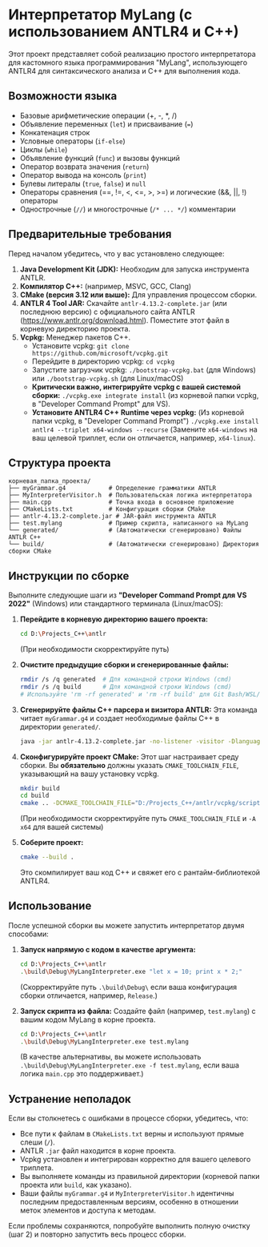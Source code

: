 # Интерпретатор MyLang (с использованием ANTLR4 и C++)

Этот проект представляет собой реализацию простого интерпретатора для кастомного языка программирования "MyLang", использующего ANTLR4 для синтаксического анализа и C++ для выполнения кода.

## Возможности языка

-   Базовые арифметические операции (+, -, *, /)
-   Объявление переменных (`let`) и присваивание (`=`)
-   Конкатенация строк
-   Условные операторы (`if-else`)
-   Циклы (`while`)
-   Объявление функций (`func`) и вызовы функций
-   Оператор возврата значения (`return`)
-   Оператор вывода на консоль (`print`)
-   Булевы литералы (`true`, `false`) и `null`
-   Операторы сравнения (==, !=, <, <=, >, >=) и логические (&&, ||, !) операторы
-   Однострочные (`//`) и многострочные (`/* ... */`) комментарии

## Предварительные требования

Перед началом убедитесь, что у вас установлено следующее:

1.  **Java Development Kit (JDK):** Необходим для запуска инструмента ANTLR.
2.  **Компилятор C++:** (например, MSVC, GCC, Clang)
3.  **CMake (версия 3.12 или выше):** Для управления процессом сборки.
4.  **ANTLR 4 Tool JAR:** Скачайте `antlr-4.13.2-complete.jar` (или последнюю версию) с официального сайта ANTLR (https://www.antlr.org/download.html). Поместите этот файл в корневую директорию проекта.
5.  **Vcpkg:** Менеджер пакетов C++.
    *   Установите vcpkg: `git clone https://github.com/microsoft/vcpkg.git`
    *   Перейдите в директорию vcpkg: `cd vcpkg`
    *   Запустите загрузчик vcpkg: `./bootstrap-vcpkg.bat` (для Windows) или `./bootstrap-vcpkg.sh` (для Linux/macOS)
    *   **Критически важно, интегрируйте vcpkg с вашей системой сборки:** `./vcpkg.exe integrate install` (из корневой папки vcpkg, в "Developer Command Prompt" для VS).
    *   **Установите ANTLR4 C++ Runtime через vcpkg:**
        (Из корневой папки vcpkg, в "Developer Command Prompt")
        `./vcpkg.exe install antlr4 --triplet x64-windows --recurse`
        (Замените `x64-windows` на ваш целевой триплет, если он отличается, например, `x64-linux`).

## Структура проекта

```
корневая_папка_проекта/
├── myGrammar.g4            # Определение грамматики ANTLR
├── MyInterpreterVisitor.h  # Пользовательская логика интерпретатора
├── main.cpp                # Точка входа в основное приложение
├── CMakeLists.txt          # Конфигурация сборки CMake
├── antlr-4.13.2-complete.jar # JAR-файл инструмента ANTLR
├── test.mylang             # Пример скрипта, написанного на MyLang
└── generated/              # (Автоматически сгенерировано) Файлы ANTLR C++
└── build/                  # (Автоматически сгенерировано) Директория сборки CMake
```

## Инструкции по сборке

Выполните следующие шаги из **"Developer Command Prompt для VS 2022"** (Windows) или стандартного терминала (Linux/macOS):

1.  **Перейдите в корневую директорию вашего проекта:**
    ```bash
    cd D:\Projects_C++\antlr 
    ```
    (При необходимости скорректируйте путь)

2.  **Очистите предыдущие сборки и сгенерированные файлы:**
    ```bash
    rmdir /s /q generated  # Для командной строки Windows (cmd)
    rmdir /s /q build      # Для командной строки Windows (cmd)
    # Используйте 'rm -rf generated' и 'rm -rf build' для Git Bash/WSL/Linux/macOS
    ```

3.  **Сгенерируйте файлы C++ парсера и визитора ANTLR:**
    Эта команда читает `myGrammar.g4` и создает необходимые файлы C++ в директории `generated/`.
    ```bash
    java -jar antlr-4.13.2-complete.jar -no-listener -visitor -Dlanguage=Cpp myGrammar.g4 -o generated
    ```

4.  **Сконфигурируйте проект CMake:**
    Этот шаг настраивает среду сборки. Вы **обязательно** должны указать `CMAKE_TOOLCHAIN_FILE`, указывающий на вашу установку vcpkg.
    ```bash
    mkdir build
    cd build
    cmake .. -DCMAKE_TOOLCHAIN_FILE="D:/Projects_C++/antlr/vcpkg/scripts/buildsystems/vcpkg.cmake" -A x64
    ```
    (При необходимости скорректируйте путь `CMAKE_TOOLCHAIN_FILE` и `-A x64` для вашей системы)

5.  **Соберите проект:**
    ```bash
    cmake --build .
    ```
    Это скомпилирует ваш код C++ и свяжет его с рантайм-библиотекой ANTLR4.

## Использование

После успешной сборки вы можете запустить интерпретатор двумя способами:

1.  **Запуск напрямую с кодом в качестве аргумента:**
    ```bash
    cd D:\Projects_C++\antlr
    .\build\Debug\MyLangInterpreter.exe "let x = 10; print x * 2;"
    ```
    (Скорректируйте путь `.\build\Debug\` если ваша конфигурация сборки отличается, например, `Release`.)

2.  **Запуск скрипта из файла:**
    Создайте файл (например, `test.mylang`) с вашим кодом MyLang в корне проекта.
    ```bash
    cd D:\Projects_C++\antlr
    .\build\Debug\MyLangInterpreter.exe test.mylang
    ```
    (В качестве альтернативы, вы можете использовать `.\build\Debug\MyLangInterpreter.exe -f test.mylang`, если ваша логика `main.cpp` это поддерживает.)

## Устранение неполадок

Если вы столкнетесь с ошибками в процессе сборки, убедитесь, что:
*   Все пути к файлам в `CMakeLists.txt` верны и используют прямые слеши (`/`).
*   ANTLR `.jar` файл находится в корне проекта.
*   Vcpkg установлен и интегрирован корректно для вашего целевого триплета.
*   Вы выполняете команды из правильной директории (корневой папки проекта или `build`, как указано).
*   Ваши файлы `myGrammar.g4` и `MyInterpreterVisitor.h` идентичны последним предоставленным версиям, особенно в отношении меток элементов и доступа к методам.

Если проблемы сохраняются, попробуйте выполнить полную очистку (шаг 2) и повторно запустить весь процесс сборки.